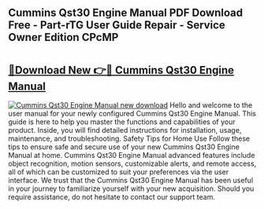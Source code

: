 ## Cummins Qst30 Engine Manual PDF Download Free - Part-rTG User Guide Repair - Service Owner Edition CPcMP

# <h2><a href="http://bc14699.oget.top/?id=Cummins+Qst30+Engine+Manual">🔗Download New 👉🔴 Cummins Qst30 Engine Manual</a></h2>

[![Cummins Qst30 Engine Manual new download](https://i.imgur.com/5g1atiW.png)](http://bc14699.oget.top/?id=Cummins+Qst30+Engine+Manual)
Hello and welcome to the user manual for your newly configured Cummins Qst30 Engine Manual. This guide is here to help you master the functions and capabilities of your product. Inside, you will find detailed instructions for installation, usage, maintenance, and troubleshooting. Safety Tips for Home Use Follow these tips to ensure safe and secure use of your new Cummins Qst30 Engine Manual at home. Cummins Qst30 Engine Manual advanced features include object recognition, motion sensors, customizable alerts, and remote access, all of which can be customized to suit your preferences via the user interface. We trust that the Cummins Qst30 Engine Manual has been useful in your journey to familiarize yourself with your new acquisition. Should you require assistance, do not hesitate to contact our support team.
